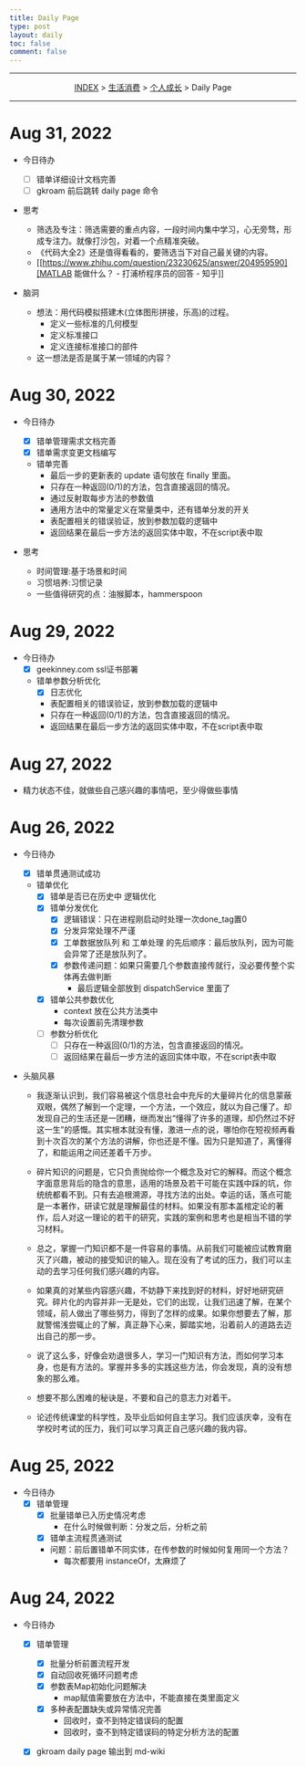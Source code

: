 ```yaml
---
title: Daily Page
type: post
layout: daily
toc: false
comment: false
---
```

---
<span><center>[INDEX](/gknows/index) > [生活消费](/gknows/生活消费) > [个人成长](/gknows/个人成长) > Daily Page</center></span>

---
# Aug 31, 2022
- 今日待办
  - [ ] 错单详细设计文档完善
  - [ ] gkroam 前后跳转 daily page 命令

- 思考
  - 筛选及专注：筛选需要的重点内容，一段时间内集中学习，心无旁骛，形成专注力。就像打沙包，对着一个点精准突破。
  - 《代码大全2》还是值得看看的，要筛选当下对自己最关键的内容。
  - [[https://www.zhihu.com/question/23230625/answer/204959590][MATLAB 能做什么？ - 打浦桥程序员的回答 - 知乎]]

- 脑洞
  - 想法：用代码模拟搭建木(立体图形拼接，乐高)的过程。
    - 定义一些标准的几何模型
    - 定义标准接口
    - 定义连接标准接口的部件
  - 这一想法是否是属于某一领域的内容？

# Aug 30, 2022
- 今日待办
  - [X] 错单管理需求文档完善
  - [X] 错单需求变更文档编写
  - 错单完善
    - 最后一步的更新表的 update 语句放在 finally 里面。
    - 只存在一种返回(0/1)的方法，包含直接返回的情况。
    - 通过反射取每步方法的参数值
    - 通用方法中的常量定义在常量类中，还有错单分发的开关
    - 表配置相关的错误验证，放到参数加载的逻辑中
    - 返回结果在最后一步方法的返回实体中取，不在script表中取
      
- 思考
  - 时间管理:基于场景和时间
  - 习惯培养:习惯记录
  - 一些值得研究的点：油猴脚本，hammerspoon

# Aug 29, 2022
- 今日待办
  - [X] geekinney.com ssl证书部署
  - 错单参数分析优化
    - [X] 日志优化
    - 表配置相关的错误验证，放到参数加载的逻辑中
    - 只存在一种返回(0/1)的方法，包含直接返回的情况。
    - 返回结果在最后一步方法的返回实体中取，不在script表中取

# Aug 27, 2022
- 精力状态不佳，就做些自己感兴趣的事情吧，至少得做些事情

# Aug 26, 2022
- 今日待办
  - [X] 错单贯通测试成功
  - 错单优化
    - [X] 错单是否已在历史中 逻辑优化
    - [X] 错单分发优化
      - [X] 逻辑错误：只在进程刚启动时处理一次done_tag置0
      - [X] 分发异常处理不严谨
      - [X] 工单数据放队列 和 工单处理 的先后顺序：最后放队列，因为可能会异常了还是放队列了。
      - [X] 参数传递问题：如果只需要几个参数直接传就行，没必要传整个实体再去做判断
        - 最后逻辑全部放到 dispatchService 里面了
    - [X] 错单公共参数优化
      - context 放在公共方法类中
      - 每次设置前先清理参数
    - [ ] 参数分析优化
      - [ ] 只存在一种返回(0/1)的方法，包含直接返回的情况。
      - [ ] 返回结果在最后一步方法的返回实体中取，不在script表中取
    
- 头脑风暴
  
  - 我逐渐认识到，我们容易被这个信息社会中充斥的大量碎片化的信息蒙蔽双眼，偶然了解到一个定理，一个方法，一个效应，就以为自己懂了。却发现自己的生活还是一团糟，继而发出“懂得了许多的道理，却仍然过不好这一生”的感慨。其实根本就没有懂，激进一点的说，哪怕你在短视频再看到十次百次的某个方法的讲解，你也还是不懂。因为只是知道了，离懂得了，和能运用之间还差着千万步。

  - 碎片知识的问题是，它只负责抛给你一个概念及对它的解释。而这个概念字面意思背后的隐含的意思，适用的场景及若干可能在实践中踩的坑，你统统都看不到。只有去追根溯源，寻找方法的出处。幸运的话，落点可能是一本著作，研读它就是理解最佳的材料。如果没有那本盖棺定论的著作，后人对这一理论的若干的研究，实践的案例和思考也是相当不错的学习材料。

  - 总之，掌握一门知识都不是一件容易的事情。从前我们可能被应试教育磨灭了兴趣，被动的接受知识的输入。现在没有了考试的压力，我们可以主动的去学习任何我们感兴趣的内容。

  - 如果真的对某些内容感兴趣，不妨静下来找到好的材料，好好地研究研究。碎片化的内容并非一无是处，它们的出现，让我们迅速了解，在某个领域，前人做出了哪些努力，得到了怎样的成果。如果你想要去了解，那就警惕浅尝辄止的了解，真正静下心来，脚踏实地，沿着前人的道路去迈出自己的那一步。

  - 说了这么多，好像会劝退很多人，学习一门知识有方法，而如何学习本身，也是有方法的。掌握并多多的实践这些方法，你会发现，真的没有想象的那么难。

  - 想要不那么困难的秘诀是，不要和自己的意志力对着干。

  - 论述传统课堂的科学性，及毕业后如何自主学习。我们应该庆幸，没有在学校时考试的压力，我们可以学习真正自己感兴趣的我内容。

# Aug 25, 2022
- 今日待办
  - [X] 错单管理
    - [X] 批量错单已入历史情况考虑
      - 在什么时候做判断：分发之后，分析之前
    - [X] 错单主流程贯通测试
    - 问题：前后置错单不同实体，在传参数的时候如何复用同一个方法？
      - 每次都要用 instanceOf，太麻烦了

# Aug 24, 2022
- 今日待办
  - [X] 错单管理
    - [X] 批量分析前置流程开发
    - [X] 自动回收死循环问题考虑
    - [X] 参数表Map初始化问题解决
      - map赋值需要放在方法中，不能直接在类里面定义
    - [X] 多种表配置缺失或异常情况完善
      - 回收时，查不到特定错误码的配置
      - 回收时，查不到特定错误码的特定分析方法的配置
  - [X] gkroam daily page 输出到 md-wiki

